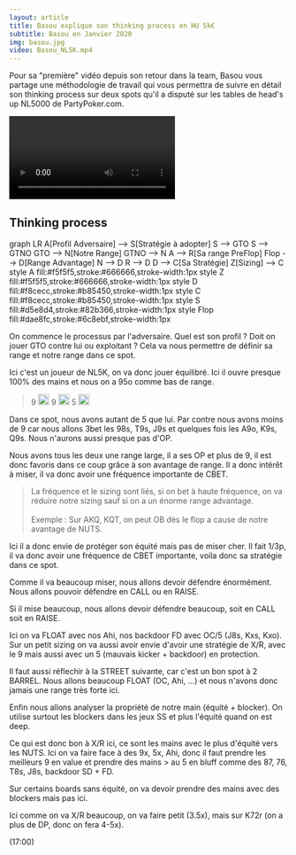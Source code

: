 ```yaml
---
layout: article
title: Basou explique son thinking process en HU 5k€
subtitle: Basou en Janvier 2020
img: basou.jpg
video: Basou_NL5K.mp4
---
```


<div class="body">
  
  <p>Pour sa "première" vidéo depuis son retour dans la team, Basou vous partage une méthodologie de travail qui vous permettra de suivre en détail son thinking process sur deux spots qu'il a disputé sur les tables de head's up NL5000 de PartyPoker.com.</p>
  
  <div class="video">
    <video id="player" controls>
        <source src="http://videos.poker-academie.com/videos/{{ page.video }}" type="video/mp4">
    </video>
  </div>
  
  <h2>Thinking process</h2>
  
  <div class="mermaid">
    graph LR
      A[Profil Adversaire] --> S[Stratégie à adopter]
      S --> GTO
      S --> GTNO
      GTO --> N[Notre Range]
      GTNO --> N
      A --> R[Sa range PreFlop]
      Flop --> D[Range Advantage]
      N --> D
      R --> D
      D --> C[Sa Stratégie]
      Z[Sizing] --> C
      style A fill:#f5f5f5,stroke:#666666,stroke-width:1px
      style Z fill:#f5f5f5,stroke:#666666,stroke-width:1px
      style D fill:#f8cecc,stroke:#b85450,stroke-width:1px
      style C fill:#f8cecc,stroke:#b85450,stroke-width:1px
      style S fill:#d5e8d4,stroke:#82b366,stroke-width:1px
      style Flop fill:#dae8fc,stroke:#6c8ebf,stroke-width:1px
  </div>
  
  <p>On commence le processus par l'adversaire. Quel est son profil ? Doit on jouer GTO contre lui ou exploitant ? Cela va nous permettre de définir sa range et notre range dans ce spot.</p>
  <p>
    Ici c'est un joueur de NL5K, on va donc jouer équilibré. Ici il ouvre presque 100% des mains et nous on a 95o comme bas de range. </p>
  <blockquote>
    9 <img src="https://github.githubassets.com/images/icons/emoji/unicode/2663.png?v8" style="width: 20px;">&nbsp;9 <img src="https://github.githubassets.com/images/icons/emoji/unicode/2764.png?v8" style="width: 20px;">&nbsp;5 <img src="https://github.githubassets.com/images/icons/emoji/unicode/1f537.png?v8" style="width: 20px;">
  </blockquote>
  <p>Dans ce spot, nous avons autant de 5 que lui. Par contre nous avons moins de 9 car nous allons 3bet les 98s, T9s, J9s et quelques fois les A9o, K9s, Q9s. Nous n'aurons aussi presque pas d'OP.</p>
  <p>Nous avons tous les deux une range large, il a ses OP et plus de 9, il est donc favoris dans ce coup grâce à son avantage de range. Il a donc intérêt à miser, il va donc avoir une fréquence importante de CBET.</p>
  <blockquote>
    La fréquence et le sizing sont liés, si on bet à haute fréquence, on va réduire notre sizing sauf si on a un énorme range advantage.
    <br/><br/>
    Exemple : Sur AKQ, KQT, on peut OB dès le flop a cause de notre avantage de NUTS.
  </blockquote>
  <p>Ici il a donc envie de protéger son équité mais pas de miser cher. Il fait 1/3p, il va donc avoir une fréquence de CBET importante, voila donc sa stratégie dans ce spot.</p>
  <p>Comme il va beaucoup miser, nous allons devoir défendre énormément. Nous allons pouvoir défendre en CALL ou en RAISE.</p>
  <p>Si il mise beaucoup, nous allons devoir défendre beaucoup, soit en CALL soit en RAISE.</p>
  <p>Ici on va FLOAT avec nos Ahi, nos backdoor FD avec OC/5 (J8s, Kxs, Kxo). Sur un petit sizing on va aussi avoir envie d'avoir une stratégie de X/R, avec le 9 mais aussi avec un 5 (mauvais kicker + backdoor) en protection.</p>
  <p>Il faut aussi réflechir à la STREET suivante, car c'est un bon spot à 2 BARREL. Nous allons beaucoup FLOAT (OC, Ahi, ...) et nous n'avons donc jamais une range très forte ici.</p>
  <p>Enfin nous allons analyser la propriété de notre main (équité + blocker). On utilise surtout les blockers dans les jeux SS et plus l'équité quand on est deep.</p>
  <p>Ce qui est donc bon à X/R ici, ce sont les mains avec le plus d'équité vers les NUTS. Ici on va faire face à des 9x, 5x, Ahi, donc il faut prendre les meilleurs 9 en value et prendre des mains &gt; au 5 en bluff comme des 87, 76, T8s, J8s, backdoor SD + FD.</p>
  <p>Sur certains boards sans équité, on va devoir prendre des mains avec des blockers mais pas ici.</p>
  <p>Ici comme on va X/R beaucoup, on va faire petit (3.5x), mais sur K72r (on a plus de DP, donc on fera 4-5x).</p>
  <p>(17:00)</p>
  
</div>

<script>mermaid.initialize({startOnLoad:true});</script>
